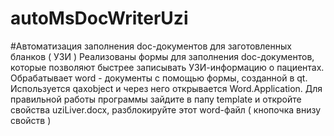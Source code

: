 # autoMsDocWriterUzi
#Автоматизация заполнения doc-документов для заготовленных бланков ( УЗИ )
Реализованы формы для заполнения doc-документов, которые позволяют быстрее записывать УЗИ-информацию о пациентах.
Обрабатывает word - документы с помощью формы, созданной в qt. Используется qaxobject и через него открывается Word.Application.  Для правильной работы программы зайдите в папу template и откройте свойства uziLiver.docx, разблокируйте этот word-файл ( кнопочка внизу свойств )

